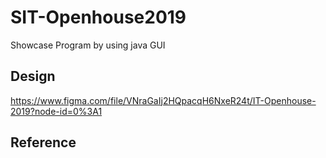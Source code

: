 # SIT-Openhouse2019
Showcase Program by using java GUI

## Design
https://www.figma.com/file/VNraGaIj2HQpacqH6NxeR24t/IT-Openhouse-2019?node-id=0%3A1

## Reference
